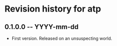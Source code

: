 # Revision history for atp

## 0.1.0.0 -- YYYY-mm-dd

* First version. Released on an unsuspecting world.
